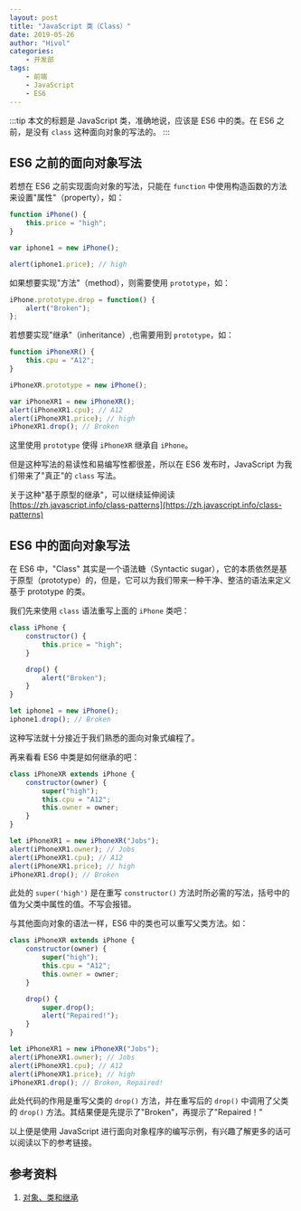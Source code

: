 ```yaml
---
layout: post
title: "JavaScript 类（Class）"
date: 2019-05-26
author: "Hivol"
categories:
    - 开发部
tags:
    - 前端
    - JavaScript
    - ES6
---
```


:::tip
本文的标题是 JavaScript 类，准确地说，应该是 ES6 中的类。在 ES6 之前，是没有 `class` 这种面向对象的写法的。
:::

<!-- more -->

## ES6 之前的面向对象写法

若想在 ES6 之前实现面向对象的写法，只能在 `function` 中使用构造函数的方法来设置"属性"（property），如：

```javascript
function iPhone() {
    this.price = "high";
}

var iphone1 = new iPhone();

alert(iphone1.price); // high
```

如果想要实现"方法"（method），则需要使用 `prototype`，如：

```javascript
iPhone.prototype.drop = function() {
    alert("Broken");
};
```

若想要实现"继承"（inheritance）,也需要用到 `prototype`，如：

```javascript
function iPhoneXR() {
    this.cpu = "A12";
}

iPhoneXR.prototype = new iPhone();

var iPhoneXR1 = new iPhoneXR();
alert(iPhoneXR1.cpu); // A12
alert(iPhoneXR1.price); // high
iPhoneXR1.drop(); // Broken
```

这里使用 `prototype` 使得 `iPhoneXR` 继承自 `iPhone`。

但是这种写法的易读性和易编写性都很差，所以在 ES6 发布时，JavaScript 为我们带来了"真正"的 `class` 写法。

关于这种"基于原型的继承"，可以继续延伸阅读 [https://zh.javascript.info/class-patterns](https://zh.javascript.info/class-patterns)

## ES6 中的面向对象写法

在 ES6 中，"Class" 其实是一个语法糖（Syntactic sugar），它的本质依然是基于原型（prototype）的，但是，它可以为我们带来一种干净、整洁的语法来定义基于 prototype 的类。

我们先来使用 `class` 语法重写上面的 `iPhone` 类吧：

```javascript
class iPhone {
    constructor() {
        this.price = "high";
    }

    drop() {
        alert("Broken");
    }
}

let iphone1 = new iPhone();
iphone1.drop(); // Broken
```

这种写法就十分接近于我们熟悉的面向对象式编程了。

再来看看 ES6 中类是如何继承的吧：

```javascript
class iPhoneXR extends iPhone {
    constructor(owner) {
        super("high");
        this.cpu = "A12";
        this.owner = owner;
    }
}

let iPhoneXR1 = new iPhoneXR("Jobs");
alert(iPhoneXR1.owner); // Jobs
alert(iPhoneXR1.cpu); // A12
alert(iPhoneXR1.price); // high
iPhoneXR1.drop(); // Broken
```

此处的 `super('high')` 是在重写 `constructor()` 方法时所必需的写法，括号中的值为父类中属性的值。不写会报错。

与其他面向对象的语法一样，ES6 中的类也可以重写父类方法。如：

```javascript
class iPhoneXR extends iPhone {
    constructor(owner) {
        super("high");
        this.cpu = "A12";
        this.owner = owner;
    }

    drop() {
        super.drop();
        alert("Repaired!");
    }
}

let iPhoneXR1 = new iPhoneXR("Jobs");
alert(iPhoneXR1.owner); // Jobs
alert(iPhoneXR1.cpu); // A12
alert(iPhoneXR1.price); // high
iPhoneXR1.drop(); // Broken, Repaired!
```

此处代码的作用是重写父类的 `drop()` 方法，并在重写后的 `drop()` 中调用了父类的 `drop()` 方法。其结果便是先提示了"Broken"，再提示了"Repaired！"

以上便是使用 JavaScript 进行面向对象程序的编写示例，有兴趣了解更多的话可以阅读以下的参考链接。

## 参考资料

1. [对象、类和继承](https://zh.javascript.info/object-oriented-programming)
